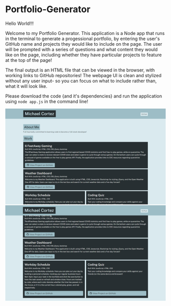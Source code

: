 # Portfolio-Generator

Hello World!!! 

Welcome to my Portfolio Generator. This application is a Node app that runs in the terminal to generate a progessional portfolio, by entering the user's GitHub name and projects they would like to include on the page. 
The user will be prompted with a series of questions and what content they would like on the page, including whether they have particular projects to feature at the top of the page! 

The final output is an HTML file that can be viewed in the browser, with working links to GitHub repositories!
The webpage UI is clean and stylized without any user input- so you can focus on what to include rather than, what it will look like. 

Please download the code {and it's dependencies} and run the application using `node app.js` in the command line!

![GeneratedPage](./README-IMGs/PortfolGEn.png "title")
![GeneratedPage](./README-IMGs/PortGen2.png "title")